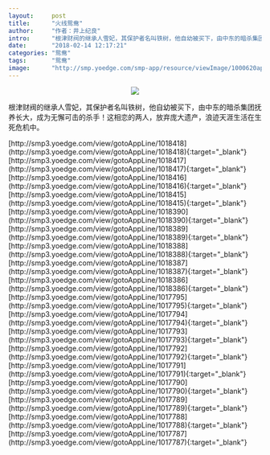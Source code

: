 ```yaml
---
layout:     post
title:      "火线鸳鸯"
author:     "作者：井上纪良"
intro:      "根津财阀的继承人雪妃，其保护者名叫铁树，他自幼被买下，由中东的暗杀集团抚养长大，成为无懈可击的杀手！这相恋的两人，放弃庞大遗产，浪迹天涯生活在生死危机中。"
date:       "2018-02-14 12:17:21"
categories: "鸳鸯"
tags:       "鸳鸯"
image:      "http://smp.yoedge.com/smp-app/resource/viewImage/1000620appline.png"
---
```

<div style="text-align: center">
<p><img src="http://smp.yoedge.com/smp-app/resource/viewImage/1000620appline.png"/></p>
</div>
<p class="post-meta">
<span>根津财阀的继承人雪妃，其保护者名叫铁树，他自幼被买下，由中东的暗杀集团抚养长大，成为无懈可击的杀手！这相恋的两人，放弃庞大遗产，浪迹天涯生活在生死危机中。</span>
</p>
[http://smp3.yoedge.com/view/gotoAppLine/1018418](http://smp3.yoedge.com/view/gotoAppLine/1018418){:target="_blank"}
[http://smp3.yoedge.com/view/gotoAppLine/1018417](http://smp3.yoedge.com/view/gotoAppLine/1018417){:target="_blank"}
[http://smp3.yoedge.com/view/gotoAppLine/1018416](http://smp3.yoedge.com/view/gotoAppLine/1018416){:target="_blank"}
[http://smp3.yoedge.com/view/gotoAppLine/1018415](http://smp3.yoedge.com/view/gotoAppLine/1018415){:target="_blank"}
[http://smp3.yoedge.com/view/gotoAppLine/1018390](http://smp3.yoedge.com/view/gotoAppLine/1018390){:target="_blank"}
[http://smp3.yoedge.com/view/gotoAppLine/1018389](http://smp3.yoedge.com/view/gotoAppLine/1018389){:target="_blank"}
[http://smp3.yoedge.com/view/gotoAppLine/1018388](http://smp3.yoedge.com/view/gotoAppLine/1018388){:target="_blank"}
[http://smp3.yoedge.com/view/gotoAppLine/1018387](http://smp3.yoedge.com/view/gotoAppLine/1018387){:target="_blank"}
[http://smp3.yoedge.com/view/gotoAppLine/1018386](http://smp3.yoedge.com/view/gotoAppLine/1018386){:target="_blank"}
[http://smp3.yoedge.com/view/gotoAppLine/1017795](http://smp3.yoedge.com/view/gotoAppLine/1017795){:target="_blank"}
[http://smp3.yoedge.com/view/gotoAppLine/1017794](http://smp3.yoedge.com/view/gotoAppLine/1017794){:target="_blank"}
[http://smp3.yoedge.com/view/gotoAppLine/1017793](http://smp3.yoedge.com/view/gotoAppLine/1017793){:target="_blank"}
[http://smp3.yoedge.com/view/gotoAppLine/1017792](http://smp3.yoedge.com/view/gotoAppLine/1017792){:target="_blank"}
[http://smp3.yoedge.com/view/gotoAppLine/1017791](http://smp3.yoedge.com/view/gotoAppLine/1017791){:target="_blank"}
[http://smp3.yoedge.com/view/gotoAppLine/1017790](http://smp3.yoedge.com/view/gotoAppLine/1017790){:target="_blank"}
[http://smp3.yoedge.com/view/gotoAppLine/1017789](http://smp3.yoedge.com/view/gotoAppLine/1017789){:target="_blank"}
[http://smp3.yoedge.com/view/gotoAppLine/1017788](http://smp3.yoedge.com/view/gotoAppLine/1017788){:target="_blank"}
[http://smp3.yoedge.com/view/gotoAppLine/1017787](http://smp3.yoedge.com/view/gotoAppLine/1017787){:target="_blank"}


